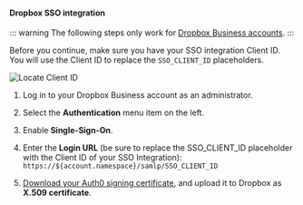 #### Dropbox SSO integration

::: warning
The following steps only work for [Dropbox Business accounts](https://www.dropbox.com/business).
:::

Before you continue, make sure you have your SSO integration Client ID. You will use the Client ID to replace the `SSO_CLIENT_ID` placeholders.

![Locate Client ID](https://auth0.com/docs/media/articles/dashboard/sso-integrations/settings-tutorial-clientid-dropbox.png)

1. Log in to your Dropbox Business account as an administrator.

2. Select the **Authentication** menu item on the left.

3. Enable **Single-Sign-On**.

4. Enter the **Login URL** (be sure to replace the SSO_CLIENT_ID placeholder with the Client ID of your SSO Integration):
`https://${account.namespace}/samlp/SSO_CLIENT_ID`

5. [Download your Auth0 signing certificate](https://${account.namespace}/pem), and upload it to Dropbox as **X.509 certificate**.
